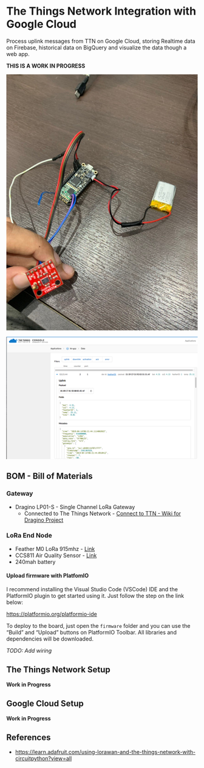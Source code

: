 # The Things Network Integration with Google Cloud

Process uplink messages from TTN on Google Cloud, storing Realtime data on Firebase, historical data on BigQuery and visualize the data though a web app.

**THIS IS A WORK IN PROGRESS**

![Lora Node](./images/lora-node.jpg)

![The Things Network Dash](./images/ttn.png)

## BOM - Bill of Materials

### Gateway 
* Dragino LP01-S - Single Channel LoRa Gateway
  * Connected to The Things Network - [Connect to TTN - Wiki for Dragino Project](https://wiki.dragino.com/index.php?title=Connect_to_TTN)

### LoRa End Node

* Feather M0 LoRa 915mhz - [Link](https://www.adafruit.com/product/3178) 
* CCS811 Air Quality Sensor - [Link](https://learn.sparkfun.com/tutorials/ccs811-air-quality-breakout-hookup-guide?_ga=2.196632293.895409039.1555180411-1431402083.1549724810)
* 240mah battery

#### Upload firmware with PlatfomIO

I recommend installing the Visual Studio Code (VSCode) IDE and the PlatformIO plugin to get started using it. Just follow the step on the link below: 

https://platformio.org/platformio-ide

To deploy to the board, just open the `firmware` folder and you can use the “Build” and “Upload” buttons on PlatformIO Toolbar. All libraries and dependencies will be downloaded.

*TODO: Add wiring*

## The Things Network Setup

**Work in Progress**

## Google Cloud Setup

**Work in Progress**

## References
* https://learn.adafruit.com/using-lorawan-and-the-things-network-with-circuitpython?view=all
